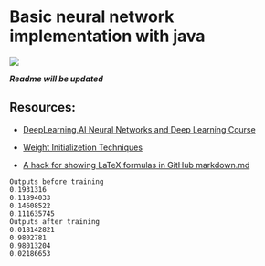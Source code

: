 # Basic neural network implementation with java
<!-- <img src="https://render.githubusercontent.com/render/math?math=x_{1,2} = \frac{-b \pm \sqrt{b^2-4ac}}{2b}"> -->
<img src="https://render.githubusercontent.com/render/math?math=net_{h_0} = w_{0,1} * i_0 %2B w_{0,2} * i_1 %2B b_0">

***Readme will be updated***

## Resources:

- [DeepLearning.AI Neural Networks and Deep Learning Course](https://www.coursera.org/learn/neural-networks-deep-learning)

- [Weight Initializetion Techniques](https://towardsdatascience.com/weight-initialization-techniques-in-neural-networks-26c649eb3b78)

- [A hack for showing LaTeX formulas in GitHub markdown.md](https://gist.github.com/a-rodin/fef3f543412d6e1ec5b6cf55bf197d7b)

```
Outputs before training
0.1931316
0.11894033
0.14608522
0.111635745
Outputs after training
0.018142821
0.9802781
0.98013204
0.02186653
```
